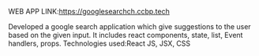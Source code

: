 WEB APP LINK:https://googlesearchch.ccbp.tech

Developed a google search application which give suggestions to the user based on the given input.
It includes react components, state, list, Event handlers, props.
Technologies used:React JS, JSX, CSS
